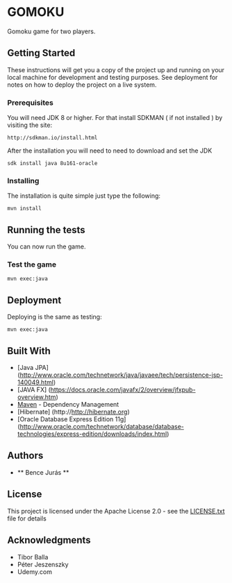 # GOMOKU

Gomoku game for two players.

## Getting Started

These instructions will get you a copy of the project up and running on your local machine for development and testing purposes. See deployment for notes on how to deploy the project on a live system.

### Prerequisites

You will need JDK 8 or higher. For that install SDKMAN ( if not installed ) by visiting the site:

```
http://sdkman.io/install.html
```

After the installation you will need to need to download and set the JDK

```
sdk install java 8u161-oracle
```

### Installing

The installation is quite simple just type the following:

```
mvn install
```

## Running the tests

You can now run the game.

### Test the game

```
mvn exec:java
```

## Deployment

Deploying is the same as testing:

```
mvn exec:java
```

## Built With
* [Java JPA] (http://www.oracle.com/technetwork/java/javaee/tech/persistence-jsp-140049.html)
* [JAVA FX] (https://docs.oracle.com/javafx/2/overview/jfxpub-overview.htm)
* [Maven](https://maven.apache.org/) - Dependency Management
* [Hibernate] (http://http://hibernate.org)
* [Oracle Database Express Edition 11g] (http://www.oracle.com/technetwork/database/database-technologies/express-edition/downloads/index.html)


## Authors

* ** Bence Jurás ** 

## License

This project is licensed under the Apache License 2.0 - see the [LICENSE.txt](LICENSE.txt) file for details

## Acknowledgments

* Tibor Balla
* Péter Jeszenszky
* Udemy.com

